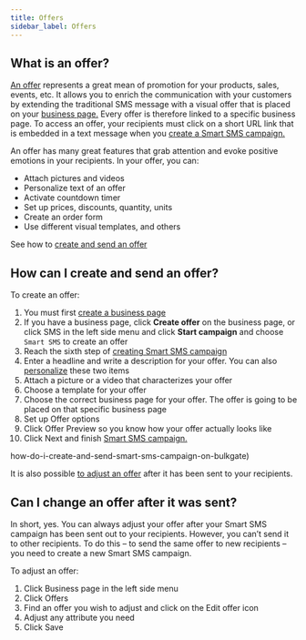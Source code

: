 ```yaml
---
title: Offers 
sidebar_label: Offers
---
```


## What is an offer?
[An offer](https://www.bulkgate.com/en/solutions/smart-sms/#offers) represents a great mean of promotion for your products, sales, events, etc. It allows you to enrich the communication with your customers by extending the traditional SMS message with a visual offer that is placed on your [business page.](https://www.bulkgate.com/en/solutions/smart-sms/#business-page) Every offer is therefore linked to a specific business page. 
To access an offer, your recipients must click on a short URL link that is embedded in a text message when you [create a Smart SMS campaign.](building-and-sending-campaigns.md#how-do-i-create-and-send-smart-sms-campaign-on-bulkgate)

An offer has many great features that grab attention and evoke positive emotions in your recipients. In your offer, you can:
-	Attach pictures and videos
-	Personalize text of an offer
-	Activate countdown timer
-	Set up prices, discounts, quantity, units
-	Create an order form
-	Use different visual templates, and others

See how to [create and send an offer](#19)

## How can I create and send an offer?
To create an offer:
1.	You must first [create a business page](business-page.md#how-can-i-create-a-business-page)
2.	If you have a business page, click **Create offer** on the business page, or click SMS in the left side menu and click **Start campaign** and choose `Smart SMS` to create an offer
3.	Reach the sixth step of [creating Smart SMS campaign](building-and-sending-campaigns.md#how-do-i-create-and-send-smart-sms-campaign-on-bulkgate)
4.	Enter a headline and write a description for your offer. You can also [personalize](building-and-sending-campaigns.md#how-can-i-personalize-my-campaign) these two items
5.	Attach a picture or a video that characterizes your offer
6.	Choose a template for your offer
7.	Choose the correct business page for your offer. The offer is going to be placed on that specific business page 
8.	Set up Offer options 
9.	Click Offer Preview so you know how your offer actually looks like
10.	Click Next and finish [Smart SMS campaign.](building-and-sending-campaigns.md)

how-do-i-create-and-send-smart-sms-campaign-on-bulkgate) 

It is also possible [to adjust an offer](offers.md#can-i-change-an-offer-after-it-was-sent) after it has been sent to your recipients. 

## Can I change an offer after it was sent?
In short, yes. You can always adjust your offer after your Smart SMS campaign has been sent out to your recipients. However, you can’t send it to other recipients. To do this – to send the same offer to new recipients – you need to create a new Smart SMS campaign.

To adjust an offer:
1.	Click Business page in the left side menu 
2.	Click Offers
3.	Find an offer you wish to adjust and click on the Edit offer icon
4.	Adjust any attribute you need
5.	Click Save

